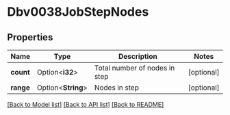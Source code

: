 # Dbv0038JobStepNodes

## Properties

Name | Type | Description | Notes
------------ | ------------- | ------------- | -------------
**count** | Option<**i32**> | Total number of nodes in step | [optional]
**range** | Option<**String**> | Nodes in step | [optional]

[[Back to Model list]](../README.md#documentation-for-models) [[Back to API list]](../README.md#documentation-for-api-endpoints) [[Back to README]](../README.md)


